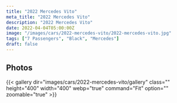 ```yaml
---
title: "2022 Mercedes Vito"
meta_title: "2022 Mercedes Vito"
description: "2022 Mercedes Vito"
date: 2022-04-04T05:00:00Z
image: "/images/cars/2022-mercedes-vito/2022-mercedes-vito.jpg"
tags: ["7 Passengers", "Black", "Mercedes"]
draft: false
---
```

## Photos
{{< gallery dir="images/cars/2022-mercedes-vito/gallery" class="" height="400" width="400" webp="true" command="Fit" option="" zoomable="true" >}}
